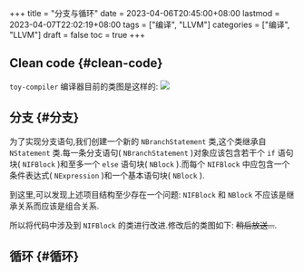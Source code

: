+++
title = "分支与循环"
date = 2023-04-06T20:45:00+08:00
lastmod = 2023-04-07T22:02:19+08:00
tags = ["编译", "LLVM"]
categories = ["编译", "LLVM"]
draft = false
toc = true
+++

## Clean code {#clean-code}

`toy-compiler` 编译器目前的类图是这样的:
 ![](/images/arch_v0.png)


## 分支 {#分支}

为了实现分支语句,我们创建一个新的 `NBranchStatement` 类,这个类继承自 `NStatement` 类.每一条分支语句( `NBranchStatement` )对象应该包含若干个 `if` 语句块( `NIFBlock` )和至多一个 `else` 语句块( `NBlock` ).而每个 `NIFBlock` 中应包含一个条件表达式( `NExpression` )和一个基本语句块( `NBlock` ).

到这里,可以发现上述项目结构至少存在一个问题: `NIFBlock` 和 `NBlock` 不应该是继承关系而应该是组合关系.

所以将代码中涉及到 `NIFBlock` 的类进行改进.修改后的类图如下: ~~稍后放送...~~.


## 循环 {#循环}
